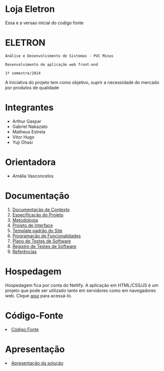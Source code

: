 # Loja Eletron
Essa e a versao inicial do codigo fonte

# ELETRON

`Análise e Desenvolvimento de Sistemas - PUC Minas`

`Desenvolvimento de aplicação web front-end`

`1º semestre/2024`

A Iniciativa do projeto tem como objetivo, suprir a  necessidade do mercado por produtos de qualidade

# Integrantes

* Arthur Gaspar
* Gabriel Nakazato
* Matheus Estrela
* Vitor Hugo
* Yuji Ohasi

# Orientadora

* Amália Vasconcelos

# Documentação

<ol>
<li><a href="/DOCUMENTACAO/01.Documentação de Contexto.md"> Documentação de Contexto</a></li>
<li><a href="/DOCUMENTACAO/02.Especificação do Projeto.md"> Especificação do Projeto</a></li>
<li><a href="/DOCUMENTACAO/03.Metodologia.md"> Metodologia</a></li>
<li><a href="/DOCUMENTACAO/04.Projeto de Interface.md"> Projeto de Interface</a></li>
<li><a href="/DOCUMENTACAO/05.Template padrão do Site.md"> Template padrão do Site</a></li>
<li><a href="/DOCUMENTACAO/06.Programação de Funcionalidades.md"> Programação de Funcionalidades</a></li>
<li><a href="/DOCUMENTACAO/07.Plano de Testes de Software.md"> Plano de Testes de Software</a></li>
<li><a href="/DOCUMENTACAO/08.Registro de Testes de Software.md"> Registro de Testes de Software</a></li>
<li><a href="/DOCUMENTACAO/09.Referências.md"> Referências</a></li>
</ol>


# Hospedagem

Hospedagem fica por conta do Netlify.
A aplicação em HTML/CSS/JS é um projeto que pode ser utilizado tanto em servidores como em navegadores web. Clique <a href="https://lojaeletron.netlify.app/codigo-fonte/paginainicial/">aqui</a> para acessá-lo. 

# Código-Fonte

<li><a href="codigo-fonte/README.md"> Código Fonte</a></li>

# Apresentação

<li><a href="apresentacao/README.md"> Apresentação da solução</a></li>
